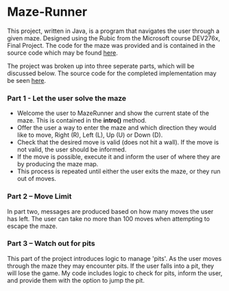 # Maze-Runner

This project, written in Java, is a program that navigates the user through a given maze. Designed using the Rubic from the Microsoft course DEV276x, Final Project. The code for the maze was provided and is contained in the source code which may be found [here](https://github.com/robertyoung2/Maze-Runner/blob/master/src/Maze.java).

The project was broken up into three seperate parts, which will be discussed below. The source code for the completed implementation may be seen [here](https://github.com/robertyoung2/Maze-Runner/blob/master/src/MazeRunner.java).

### Part 1 - Let the user solve the maze

- Welcome the user to MazeRunner and show the current state of the maze. This is contained in the **intro()** method. 
- Offer the user a way to enter the maze and which direction they would like to move, Right (R), Left (L), Up (U) or Down (D). 
- Check that the desired move is valid (does not hit a wall). If the move is not valid, the user should be informed.
- If the move is possible, execute it and inform the user of where they are by producing the maze map.
- This process is repeated until either the user exits the maze, or they run out of moves.


### Part 2 – Move Limit

In part two, messages are produced based on how many moves the user has left. The user can take no more than 100 moves when attempting to escape the maze.


### Part 3 – Watch out for pits

This part of the project introduces logic to manage 'pits'. As the user moves through the maze they may encounter pits. If the user falls into a pit, they will lose the game. My code includes logic to check for pits, inform the user, and provide them with the option to jump the pit. 
